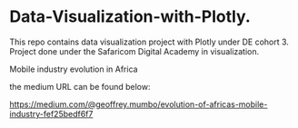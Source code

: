 # Data-Visualization-with-Plotly.
This repo contains data visualization project with Plotly under DE cohort 3.
Project done under the Safaricom Digital Academy in visualization.


Mobile industry evolution in Africa

the medium URL can be found below:

https://medium.com/@geoffrey.mumbo/evolution-of-africas-mobile-industry-fef25bedf6f7

